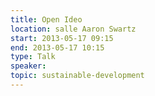 ```yaml
---
title: Open Ideo
location: salle Aaron Swartz
start: 2013-05-17 09:15
end: 2013-05-17 10:15
type: Talk
speaker: 
topic: sustainable-development
---
```



